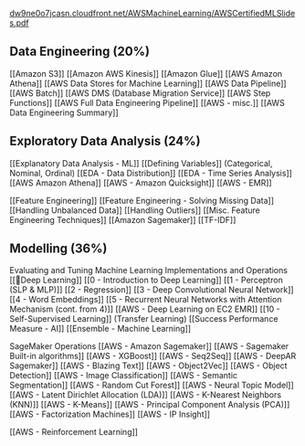 [dw9ne0o7jcasn.cloudfront.net/AWSMachineLearning/AWSCertifiedMLSlides.pdf](https://dw9ne0o7jcasn.cloudfront.net/AWSMachineLearning/AWSCertifiedMLSlides.pdf)
## Data Engineering (20%)
[[Amazon S3]]
[[Amazon AWS Kinesis]]
[[Amazon Glue]]
[[AWS Amazon Athena]]
[[AWS Data Stores for Machine Learning]]
[[AWS Data Pipeline]]
[[AWS Batch]]
[[AWS DMS (Database Migration Service]]
[[AWS Step Functions]]
[[AWS Full Data Engineering Pipeline]]
[[AWS - misc.]]
[[AWS Data Engineering Summary]]


## Exploratory Data Analysis (24%)
[[Explanatory Data Analysis - ML]]
[[Defining Variables]] (Categorical, Nominal, Ordinal)
[[EDA - Data Distribution]]
[[EDA - Time Series Analysis]]
[[AWS Amazon Athena]]
[[AWS - Amazon Quicksight]]
[[AWS - EMR]]

[[Feature Engineering]]
[[Feature Engineering - Solving Missing Data]]
[[Handling Unbalanced Data]]
[[Handling Outliers]]
[[Misc. Feature Engineering Techniques]]
[[Amazon Sagemaker]]
[[TF-IDF]]


##  Modelling (36%)
Evaluating and Tuning
Machine Learning Implementations and Operations
[[🔱Deep Learning]]
[[0 - Introduction to Deep Learning]]
[[1 - Perceptron (SLP & MLP)]]
[[2 - Regression]]
[[3 - Deep Convolutional Neural Network]]
[[4 - Word Embeddings]]
[[5 - Recurrent Neural Networks with Attention Mechanism (cont. from 4)]]
[[AWS - Deep Learning on EC2 EMR]]
[[10 - Self-Supervised Learning]] (Transfer Learning)
[[Success Performance Measure - AI]]
 [[Ensemble - Machine Learning]]
 
SageMaker Operations
[[AWS - Amazon Sagemaker]]
[[AWS - Sagemaker Built-in algorithms]]
[[AWS - XGBoost]]
[[AWS - Seq2Seq]]
[[AWS - DeepAR Sagemaker]]
[[AWS - Blazing Text]]
[[AWS - Object2Vec]]
[[AWS - Object Detection]]
[[AWS - Image Classification]]
[[AWS - Semantic Segmentation]]
[[AWS - Random Cut Forest]]
[[AWS - Neural Topic Model]]
[[AWS - Latent Dirichlet Allocation (LDA)]]
[[AWS - K-Nearest Neighbors (KNN)]]
[[AWS - K-Means]]
[[AWS - Principal Component Analysis (PCA)]]
[[AWS - Factorization Machines]]
[[AWS - IP Insight]]


[[AWS - Reinforcement Learning]]

